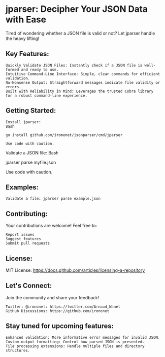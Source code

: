 # jparser: Decipher Your JSON Data with Ease

Tired of wondering whether a JSON file is valid or not? Let jparser handle the heavy lifting!

## Key Features:

    Quickly Validate JSON Files: Instantly check if a JSON file is well-formed and ready to use.
    Intuitive Command-Line Interface: Simple, clear commands for efficient validation.
    No-Nonsense Output: Straightforward messages indicate file validity or errors.
    Built with Reliability in Mind: Leverages the trusted Cobra library for a robust command-line experience.

## Getting Started:

    Install jparser:
    Bash

    go install github.com/irononet/jsonparser/cmd/jparser

    Use code with caution.

Validate a JSON file:
Bash

jparser parse myfile.json

Use code with caution.

## Examples:

    Validate a file: jparser parse example.json

## Contributing:

Your contributions are welcome! Feel free to:

    Report issues
    Suggest features
    Submit pull requests

## License:

MIT License: https://docs.github.com/articles/licensing-a-repository

## Let's Connect:

Join the community and share your feedback!

    Twitter: @irononet: https://twitter.com/Arnaud_Wanet
    GitHub Discussions: https://github.com/irononet

## Stay tuned for upcoming features:

    Enhanced validation: More informative error messages for invalid JSON.
    Custom output formatting: Control how parsed JSON is presented.
    File processing extensions: Handle multiple files and directory structures.

